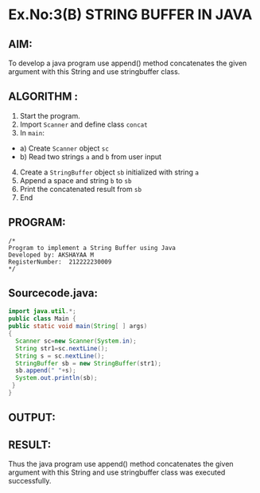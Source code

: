 # Ex.No:3(B) STRING BUFFER IN JAVA

## AIM:
To develop a java program use append() method concatenates the given argument with this String and use stringbuffer class.

## ALGORITHM :
1.	Start the program.
2.	Import `Scanner` and define class `concat`
3.	In `main`:
-	a) Create `Scanner` object `sc`
-	b) Read two strings `a` and `b` from user input
4.	Create a `StringBuffer` object `sb` initialized with string `a`
5.	Append a space and string `b` to `sb`
6.	Print the concatenated result from `sb`
7.	End

## PROGRAM:
 ```
/*
Program to implement a String Buffer using Java
Developed by: AKSHAYAA M
RegisterNumber:  212222230009
*/
```

## Sourcecode.java:
```java
import java.util.*;
public class Main { 
public static void main(String[ ] args) 
{ 
  Scanner sc=new Scanner(System.in);
  String str1=sc.nextLine();
  String s = sc.nextLine();
  StringBuffer sb = new StringBuffer(str1); 
  sb.append(" "+s);
  System.out.println(sb); 
 } 
}
```
## OUTPUT:



## RESULT:
Thus the java program use append() method concatenates the given argument with this String and use stringbuffer class was executed successfully.
